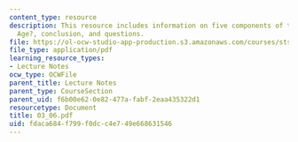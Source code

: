 ```yaml
---
content_type: resource
description: This resource includes information on five components of the ?Mechanical
  Age?, conclusion, and questions.
file: https://ol-ocw-studio-app-production.s3.amazonaws.com/courses/sts-001-technology-in-american-history-spring-2006/fdaca684f799f0dcc4e749e668631546_03_06.pdf
file_type: application/pdf
learning_resource_types:
- Lecture Notes
ocw_type: OCWFile
parent_title: Lecture Notes
parent_type: CourseSection
parent_uid: f6b00e62-0e82-477a-fabf-2eaa435322d1
resourcetype: Document
title: 03_06.pdf
uid: fdaca684-f799-f0dc-c4e7-49e668631546
---
```


